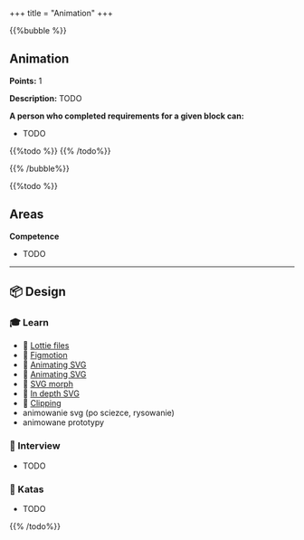 +++
title = "Animation"
+++

{{%bubble %}}

## Animation

**Points:** 1

**Description:** TODO

**A person who completed requirements for a given block can:**

- TODO

{{%todo %}}
{{% /todo%}}

{{% /bubble%}}

{{%todo %}}

## Areas

**Competence**

- TODO

---

## 📦 Design

### 🎓 Learn

- 📗 [Lottie files](https://lottiefiles.com/)
- 📗 [Figmotion](https://www.figma.com/community/plugin/733025261168520714/Figmotion)
- 📗 [Animating SVG](https://svgartista.net/)
- 📗 [Animating SVG](https://www.svgator.com/)
- 📗 [SVG morph](https://medium.com/@andrea_codes/exploring-svg-morph-29bdb4016756)
- 📗 [In depth SVG](https://css-tricks.com/lodge/svg/)
- 📗 [Clipping](https://css-tricks.com/clipping-clipping-and-more-clipping/)
- animowanie svg (po sciezce, rysowanie)
- animowane prototypy

### 🎤 Interview

- TODO

### 📝 Katas

- TODO

{{% /todo%}}

